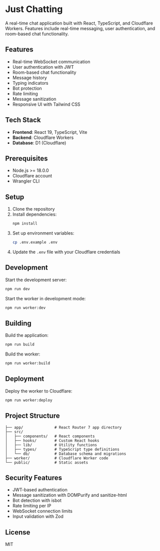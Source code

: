 # Just Chatting

A real-time chat application built with React, TypeScript, and Cloudflare Workers. Features include real-time messaging, user authentication, and room-based chat functionality.

## Features

- Real-time WebSocket communication
- User authentication with JWT
- Room-based chat functionality
- Message history
- Typing indicators
- Bot protection
- Rate limiting
- Message sanitization
- Responsive UI with Tailwind CSS

## Tech Stack

- **Frontend**: React 19, TypeScript, Vite
- **Backend**: Cloudflare Workers
- **Database**: D1 (Cloudflare)

## Prerequisites

- Node.js >= 18.0.0
- Cloudflare account
- Wrangler CLI

## Setup

1. Clone the repository
2. Install dependencies:
   ```bash
   npm install
   ```
3. Set up environment variables:
   ```bash
   cp .env.example .env
   ```
4. Update the `.env` file with your Cloudflare credentials

## Development

Start the development server:

```bash
npm run dev
```

Start the worker in development mode:

```bash
npm run worker:dev
```

## Building

Build the application:

```bash
npm run build
```

Build the worker:

```bash
npm run worker:build
```

## Deployment

Deploy the worker to Cloudflare:

```bash
npm run worker:deploy
```

## Project Structure

```
├── app/              # React Router 7 app directory
├── src/
│   ├── components/   # React components
│   ├── hooks/        # Custom React hooks
│   ├── lib/          # Utility functions
│   ├── types/        # TypeScript type definitions
│   └── db/           # Database schema and migrations
├── worker/           # Cloudflare Worker code
└── public/           # Static assets
```

## Security Features

- JWT-based authentication
- Message sanitization with DOMPurify and sanitize-html
- Bot detection with isbot
- Rate limiting per IP
- WebSocket connection limits
- Input validation with Zod

## License

MIT
